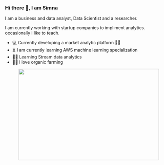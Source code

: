 ### Hi there 👋, I am Simna

<!--
**simnarassak/SimnaRassak** is a ✨ _special_ ✨ repository because its `README.md` (this file) appears on your GitHub profile.

-->I am a business and data analyst, Data Scientist and a researcher. 
I am currently working with startup companies to impliment analytics. 
occasionally i like to teach.                                                                                                              
* :computer: Currently developing a market analytic platform :woman_technologist: 
* :hourglass_flowing_sand: I am currently learning AWS machine learning specialization
* :superhero_woman: Learning Stream data analytics
* :woman_farmer: I love organic farming                                                   
                                                                                          
<p align="right">
  <img width="460" height="300" src="https://www.kindpng.com/picc/b/430/4302854.png/460/300"></img>
</p>

